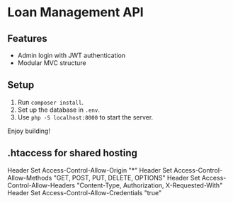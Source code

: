 
# Loan Management API

## Features
- Admin login with JWT authentication
- Modular MVC structure

## Setup
1. Run `composer install`.
2. Set up the database in `.env`.
3. Use `php -S localhost:8000` to start the server.

Enjoy building!

## .htaccess for shared hosting

<IfModule mod_headers.c>
    Header Set Access-Control-Allow-Origin "*"
    Header Set Access-Control-Allow-Methods "GET, POST, PUT, DELETE, OPTIONS"
    Header Set Access-Control-Allow-Headers "Content-Type, Authorization, X-Requested-With"
    Header Set Access-Control-Allow-Credentials "true"
</IfModule>
